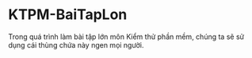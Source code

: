 # KTPM-BaiTapLon
Trong quá trình làm bài tập lớn môn Kiểm thử phần mềm, chúng ta sẽ sử dụng cái thùng chứa này ngen mọi người.
